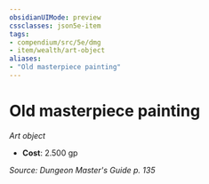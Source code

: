 ```yaml
---
obsidianUIMode: preview
cssclasses: json5e-item
tags:
- compendium/src/5e/dmg
- item/wealth/art-object
aliases: 
- "Old masterpiece painting"
---
```

# Old masterpiece painting
*Art object*  

- **Cost**: 2.500 gp

*Source: Dungeon Master's Guide p. 135*